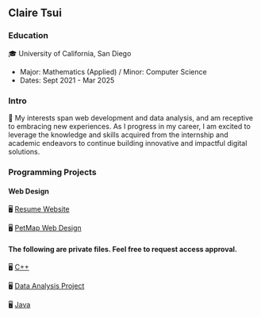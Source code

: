 ## Claire Tsui

### Education
🎓 University of California, San Diego
   - Major: Mathematics (Applied) / Minor: Computer Science  
   - Dates: Sept 2021 - Mar 2025

### Intro 
💬 My interests span web development and data analysis, and am receptive to embracing 
   new experiences. As I progress in my career, I am excited to leverage the knowledge 
   and skills acquired from the internship and academic endeavors to continue building innovative 
   and impactful digital solutions.

### Programming Projects

#### Web Design

🖥️ [Resume Website](https://679433f0dc33b600085dbf4a--fanciful-gaufre-370688.netlify.app)

🖥️ [PetMap Web Design](https://679324c68dee2a8dc74be9a3--fanciful-gaufre-370688.netlify.app)

#### The following are private files. Feel free to request access approval.

🖥️ [C++](https://github.com/claire-tsui/Programming-Projects/tree/a8b2afcb1b0cbc01916cc3aa1a2f86a02323a156/C%2B%2B)

🖥️ [Data Analysis Project](https://github.com/claire-tsui/Programming-Projects/tree/a8b2afcb1b0cbc01916cc3aa1a2f86a02323a156/DS_project_ucsd)

🖥️ [Java](https://github.com/claire-tsui/Programming-Projects/tree/a8b2afcb1b0cbc01916cc3aa1a2f86a02323a156/Java)

